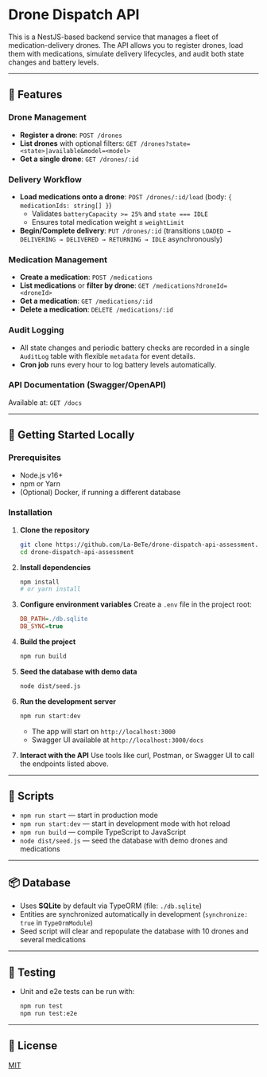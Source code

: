 # Drone Dispatch API

This is a NestJS-based backend service that manages a fleet of medication-delivery drones. The API allows you to register drones, load them with medications, simulate delivery lifecycles, and audit both state changes and battery levels.

---

## 🔧 Features

### Drone Management

- **Register a drone**: `POST /drones`
- **List drones** with optional filters: `GET /drones?state=<state>|available&model=<model>`
- **Get a single drone**: `GET /drones/:id`

### Delivery Workflow

- **Load medications onto a drone**: `POST /drones/:id/load` (body: `{ medicationIds: string[] }`)
  - Validates `batteryCapacity >= 25%` and `state === IDLE`
  - Ensures total medication weight ≤ `weightLimit`
- **Begin/Complete delivery**: `PUT /drones/:id` (transitions `LOADED → DELIVERING → DELIVERED → RETURNING → IDLE` asynchronously)

### Medication Management

- **Create a medication**: `POST /medications`
- **List medications** or **filter by drone**: `GET /medications?droneId=<droneId>`
- **Get a medication**: `GET /medications/:id`
- **Delete a medication**: `DELETE /medications/:id`

### Audit Logging

- All state changes and periodic battery checks are recorded in a single `AuditLog` table with flexible `metadata` for event details.
- **Cron job** runs every hour to log battery levels automatically.

### API Documentation (Swagger/OpenAPI)

Available at: `GET /docs`

---

## 🚀 Getting Started Locally

### Prerequisites

- Node.js v16+
- npm or Yarn
- (Optional) Docker, if running a different database

### Installation

1. **Clone the repository**

   ```bash
   git clone https://github.com/La-BeTe/drone-dispatch-api-assessment.git
   cd drone-dispatch-api-assessment
   ```

2. **Install dependencies**

   ```bash
   npm install
   # or yarn install
   ```

3. **Configure environment variables**
   Create a `.env` file in the project root:

   ```ini
   DB_PATH=./db.sqlite
   DB_SYNC=true
   ```

4. **Build the project**

   ```bash
   npm run build
   ```

5. **Seed the database with demo data**

   ```bash
   node dist/seed.js
   ```

6. **Run the development server**

   ```bash
   npm run start:dev
   ```

   - The app will start on `http://localhost:3000`
   - Swagger UI available at `http://localhost:3000/docs`

7. **Interact with the API**
   Use tools like curl, Postman, or Swagger UI to call the endpoints listed above.

---

## 📝 Scripts

- `npm run start` — start in production mode
- `npm run start:dev` — start in development mode with hot reload
- `npm run build` — compile TypeScript to JavaScript
- `node dist/seed.js` — seed the database with demo drones and medications

---

## 📦 Database

- Uses **SQLite** by default via TypeORM (file: `./db.sqlite`)
- Entities are synchronized automatically in development (`synchronize: true` in `TypeOrmModule`)
- Seed script will clear and repopulate the database with 10 drones and several medications

---

## 🧪 Testing

- Unit and e2e tests can be run with:
  ```bash
  npm run test
  npm run test:e2e
  ```

---

## 📖 License

[MIT](LICENSE)
